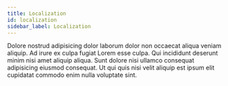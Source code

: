 ```yaml
---
title: Localization
id: localization
sidebar_label: Localization
---
```


<!-- @part src="../parts/localization/h1-localization-description.md" -->

Dolore nostrud adipisicing dolor laborum dolor non occaecat aliqua veniam aliquip. Ad irure ex culpa fugiat Lorem esse culpa. Qui incididunt deserunt minim nisi amet aliquip aliqua. Sunt dolore nisi ullamco consequat adipisicing eiusmod consequat. Ut qui quis nisi velit aliquip est ipsum elit cupidatat commodo enim nulla voluptate sint.
<!-- @/part -->

<!-- @part src="../parts/localization/h1-localization-body.md" -->
<!-- Your content goes here, replacing this comment -->
<!-- @/part -->

